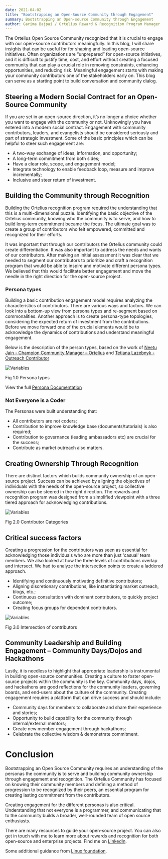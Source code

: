 ```yaml
---
date: 2021-04-02
title: "Bootstrapping an Open-Source Community through Engagement"
summary: Bootstrapping an Open-source Community through Engagement
author: Garima Bajpai / Ortelius Reward & Recognition Program Manager
---
```


The Ortelius Open Source Community recognized that it is crucial to engage with our open-source contributors meaningfully. In this blog, I will share insights that can be useful for for shaping and leading open-source initiatives. Often organizations are “unprepared” for open-source initiatives, and it is difficult to justify time, cost, and effort without creating a focused community that can play a crucial role in removing constraints, enhancing opportunities, and reducing risk. Meaningful engagement starts with making your community contributors one of the stakeholders early on. This blog can serve as a starting point to build conversation and community dialog.

## Steering a Modern Social Contract for an Open-Source Community

If you are set in an open-source direction, it’s no longer a choice whether you want to engage with the community or not. Unknowingly you have entered into a modern social contract. Engagement with community contributors, leaders, and evangelists should be considered seriously and part of strategic investment. Some of the basic principles which can be helpful to steer such engagement are:

- A two-way exchange of ideas, information, and opportunity;
- A long-term commitment from both sides;
- Have a clear role, scope, and engagement model;
- Integrate technology to enable feedback loop, measure and improve incrementally;
- Inclusive and steer return of investment.

## Building the Community through Recognition

Building the Ortelius recognition program required the understanding that this is a multi-dimensional puzzle. Identifying the basic objective of the Ortelius community, knowing who the community is to serve, and how to build long-term commitment became the focus. The ultimate goal was to create a group of contributors who felt empowered, committed and recognized for their efforts.

It was important that through our contributors the Ortelius community could create differentiation. It was also important to address the needs and wants of our contributors. After making an initial assessment it was clear that we needed to segment our contributors to prioritize and craft a recognition program that would be able to inspire and motivate different persona types. We believed that this would facilitate better engagement and move the needle in the right direction for the open-source project.

### Persona types

Building a basic contribution engagement model requires analyzing the characteristics of contributors. There are various ways and factors. We can look into a bottom-up view from persona types and re-segment based on commonalities. Another approach is to create persona-type topologies, considering the expected return of investment from the contributions. Before we move forward one of the crucial elements would be to acknowledge the dynamics of contributions and understand meaningful engagement.

Below is the description of the person types, based on the work of [Neetu Jain - Champion Community Manager – Ortelius](https://www.linkedin.com/in/neetujain) and [Tetiana Lazebnyk - Outreach Contributor](https://www.linkedin.com/in/tatiana-lazebnyk-3a623b4a/)

<div class="col-center">
<img src="/images/blog/personas.png" alt="Variables" />
<p></p>
<p>Fig 1.0 Persona types</p>
</div>

View the full [Persona Documentation](https://docs.google.com/document/d/1lLsYp_CiNoKo96ErrcTGeKNXUhJmktMDhofc0vlDInI/edit?usp=sharing)

### Not Everyone is a Coder

The Personas were built understanding that:

- All contributors are not coders;
- Contribution to improve knowledge base (documents/tutorials) is also required;
- Contribution to governance (leading ambassadors etc) are crucial for the success;
- Contribute as market outreach also matters.

## Creating Ownership Through Recognition

There are distinct factors which builds community ownership of an open-source project. Success can be achieved by aligning the objectives of individuals with the needs of the open-source project, so collective ownership can be steered in the right direction. The rewards and recognition program was designed from a simplified viewpoint with a three tiered approach for acknowledging contributions.

<div class="col-center">
<img src="/images/blog/persona-3tiers.png" alt="Variables" />
<p></p>
<p>Fig 2.0 Contributor Categories</p>
</div>

## Critical success factors

Creating a progression for the contributors was seen as essential for acknowledging those individuals who are more than just 'casual' team members. We also looked at how the three levels of contributions overlap and intersect. We had to analyze the intersection points to create a laddered approach.

- Identifying and continuously motivating definitive contributors;
- Aligning discretionary contributions, like instantiating market outreach, blogs, etc.;
- Continuous consultation with dominant contributors, to quickly project outcome;
- Creating focus groups for dependent contributors.

<div class="col-center">
<img src="/images/blog/persona-intersect.png" alt="Variables" />
<p></p>
<p>Fig 3.0 Intersection of contributors</p>
</div>

## Community Leadership and Building Engagement  – Community Days/Dojos and Hackathons

Lastly, it is needless to highlight that appropriate leadership is instrumental in building open-source communities. Creating a culture to foster open-source projects within the community is the key. Community days, dojos, and hackathons are good reflections for the community leaders, governing boards, and end-users about the culture of the community. Creating engagement requires a platform that can drive success and should include:

- Community days for members to collaborate and share their experience and stories;
- Opportunity to build capability for the community through internal/external mentors;
- Create new member engagement through hackathons;
- Celebrate the collective wisdom & demonstrate commitment.

# Conclusion

Bootstrapping an Open Source Community requires an understanding of the personas the community is to serve and building community ownership through engagement and recognition. The Ortelius Community has focused on knowing their community members and defining a method of progression to be recognized by their peers, an essential program for creating lasting commitment from the contributors.

Creating engagement for the different personas is also critical. Understanding that not everyone is a programmer, and communicating that to the community builds a broader, well-rounded team of open source enthusiasts.

There are many resources to guide your open-source project. You can also get in touch with me to learn more about rewards and recognition for both open-source and enterprise projects. Find me on [LinkedIn](https://www.linkedin.com/in/garimabajpai/).

Some additional guidance from [Linux foundation]( https://linuxfoundation.org/en/resources/open-source-guides/).
